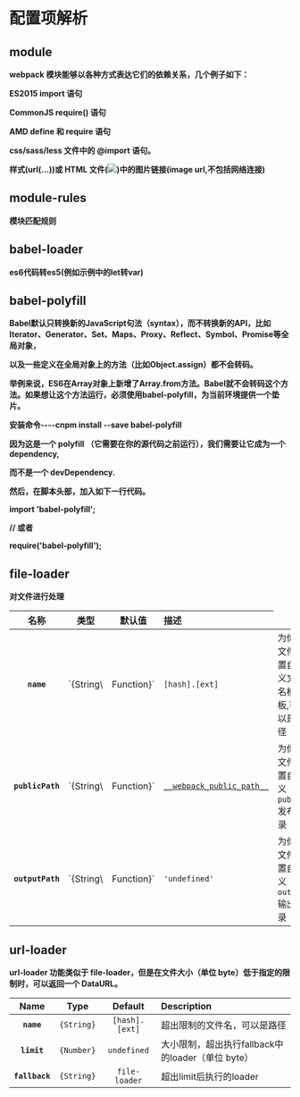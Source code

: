 # 配置项解析
## module
<b>webpack 模块能够以各种方式表达它们的依赖关系，几个例子如下：

ES2015 import 语句

CommonJS require() 语句

AMD define 和 require 语句

css/sass/less 文件中的 @import 语句。

样式(url(...))或 HTML 文件(<img src=...>)中的图片链接(image url,不包括网络连接)
</b>

## module-rules
<b>模块匹配规则</b>

## babel-loader
<b>es6代码转es5(例如示例中的let转var)

## babel-polyfill
<p>Babel默认只转换新的JavaScript句法（syntax），而不转换新的API，比如Iterator、Generator、Set、Maps、Proxy、Reflect、Symbol、Promise等全局对象，

以及一些定义在全局对象上的方法（比如Object.assign）都不会转码。

举例来说，ES6在Array对象上新增了Array.from方法。Babel就不会转码这个方法。如果想让这个方法运行，必须使用babel-polyfill，为当前环境提供一个垫片。

安装命令----cnpm install --save babel-polyfill

因为这是一个 polyfill （它需要在你的源代码之前运行），我们需要让它成为一个 dependency,

而不是一个 devDependency.

然后，在脚本头部，加入如下一行代码。

import 'babel-polyfill';

// 或者

require('babel-polyfill');<p>

## file-loader
<b>对文件进行处理</b>
<table>
<thead>
<tr>
<th style="text-align:center">名称</th>
<th style="text-align:center">类型</th>
<th style="text-align:center">默认值</th>
<th style="text-align:left">描述</th>
</tr>
</thead>
<tbody>
<tr>
<td style="text-align:center"><strong><code>name</code></strong></td>
<td style="text-align:center">`{String\</td>
<td style="text-align:center">Function}`</td>
<td style="text-align:left"><code>[hash].[ext]</code></td>
<td>为你的文件配置自定义文件名模板,可以是路径</td>
</tr>
<tr>
<td style="text-align:center"><strong><code>publicPath</code></strong></td>
<td style="text-align:center">`{String\</td>
<td style="text-align:center">Function}`</td>
<td style="text-align:left"><a href="https://webpack.js.org/api/module-variables/#__webpack_public_path__-webpack-specific-" target="_blank"><code>__webpack_public_path__</code></a></td>
<td>为你的文件配置自定义 <code>public</code> 发布目录</td>
</tr>
<tr>
<td style="text-align:center"><strong><code>outputPath</code></strong></td>
<td style="text-align:center">`{String\</td>
<td style="text-align:center">Function}`</td>
<td style="text-align:left"><code>'undefined'</code></td>
<td>为你的文件配置自定义 <code>output</code> 输出目录</td>
</tr>
</tbody>
</table>

## url-loader
<b>url-loader 功能类似于 file-loader，但是在文件大小（单位 byte）低于指定的限制时，可以返回一个 DataURL。</b>
<table>
<thead>
<tr>
<th style="text-align:center">Name</th>
<th style="text-align:center">Type</th>
<th style="text-align:center">Default</th>
<th style="text-align:left">Description</th>
</tr>
</thead>
<tbody>
<tr>
<td style="text-align:center"><strong><code>name</code></strong></td>
<td style="text-align:center"><code>{String}</code></td>
<td style="text-align:center"><code>[hash].[ext]</code></td>
<td style="text-align:left">超出限制的文件名，可以是路径</td>
</tr>
<tr>
<td style="text-align:center"><strong><code>limit</code></strong></td>
<td style="text-align:center"><code>{Number}</code></td>
<td style="text-align:center"><code>undefined</code></td>
<td style="text-align:left">大小限制，超出执行fallback中的loader（单位 byte）</td>
</tr>
<tr>
<td style="text-align:center"><strong><code>fallback</code></strong></td>
<td style="text-align:center"><code>{String}</code></td>
<td style="text-align:center"><code>file-loader</code></td>
<td style="text-align:left">超出limit后执行的loader</td>
</tr>
</tbody>
</table>